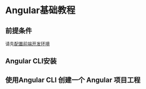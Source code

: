 # Angular基础教程

## 前提条件

请先[配置前端开发环境](./[frontend]-1-前端开发环境配置指南.md)



## Angular CLI安装



## 使用Angular CLI 创建一个 Angular 项目工程
